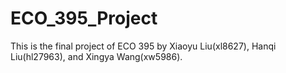 # ECO_395_Project

This is the final project of ECO 395 by Xiaoyu Liu(xl8627), Hanqi Liu(hl27963), and Xingya Wang(xw5986).
